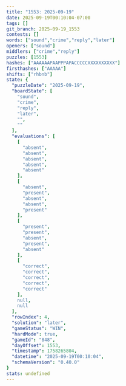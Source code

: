 ```yaml
---
title: "1553: 2025-09-19"
date: 2025-09-19T00:10:04-07:00
tags: []
git_branch: 2025-09-19_1553
contests: []
words: ["sound","crime","reply","later"]
openers: ["sound"]
middlers: ["crime","reply"]
puzzles: [1553]
hashes: ["AAAAAAPAAPPPAPACCCCCXXXXXXXXXX"]
firsthashes: ["AAAAA"]
shifts: ["rhbnb"]
state: {
  "puzzleDate": "2025-09-19",
  "boardState": [
    "sound",
    "crime",
    "reply",
    "later",
    "",
    ""
  ],
  "evaluations": [
    [
      "absent",
      "absent",
      "absent",
      "absent",
      "absent"
    ],
    [
      "absent",
      "present",
      "absent",
      "absent",
      "present"
    ],
    [
      "present",
      "present",
      "absent",
      "present",
      "absent"
    ],
    [
      "correct",
      "correct",
      "correct",
      "correct",
      "correct"
    ],
    null,
    null
  ],
  "rowIndex": 4,
  "solution": "later",
  "gameStatus": "WIN",
  "hardMode": true,
  "gameId": "848",
  "dayOffset": 1553,
  "timestamp": 1758265804,
  "datetime": "2025-09-19T00:10:04",
  "schemaVersion": "0.40.0"
}
stats: undefined
---
```

<!-- more -->
